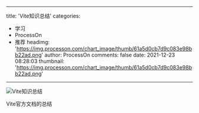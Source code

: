 
---
title: 'Vite知识总结'
categories: 
 - 学习
 - ProcessOn
 - 推荐
headimg: 'https://img.processon.com/chart_image/thumb/61a5d0cb7d9c083e98bb22ad.png'
author: ProcessOn
comments: false
date: 2021-12-23 08:28:03
thumbnail: 'https://img.processon.com/chart_image/thumb/61a5d0cb7d9c083e98bb22ad.png'
---

<div>   
<img class="thumb" alt="Vite知识总结" src="https://img.processon.com/chart_image/thumb/61a5d0cb7d9c083e98bb22ad.png" referrerpolicy="no-referrer">
<p>Vite官方文档的总结</p>  
</div>
            